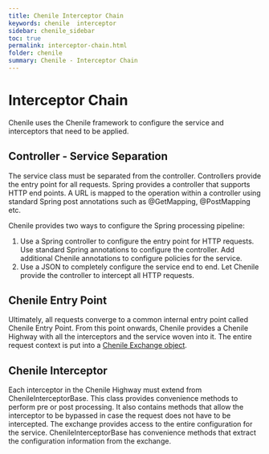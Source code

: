 ```yaml
---
title: Chenile Interceptor Chain
keywords: chenile  interceptor
sidebar: chenile_sidebar
toc: true
permalink: interceptor-chain.html
folder: chenile
summary: Chenile - Interceptor Chain
---
```

# Interceptor Chain
Chenile uses the Chenile framework to configure the service and interceptors that need to be applied.

## Controller - Service Separation
The service class must be separated from the controller. Controllers provide the entry point for all requests. Spring provides a controller that supports HTTP end points. A URL is mapped to the operation within a controller using standard Spring post annotations such as @GetMapping, @PostMapping etc. 

Chenile provides two ways to configure the Spring processing pipeline:
1. Use a Spring controller to configure the entry point for HTTP requests. Use standard Spring annotations to configure the controller. Add additional Chenile annotations to configure policies for the service.
2. Use a JSON to completely configure the service end to end. Let Chenile provide the controller to intercept all HTTP requests. 

## Chenile Entry Point
Ultimately, all requests converge to a common internal entry point called Chenile Entry Point. From this point onwards, Chenile provides a Chenile Highway with all the interceptors and the service woven into it. The entire request context is put into a [Chenile Exchange object](exchange). 

## Chenile Interceptor
Each interceptor in the Chenile Highway must extend from ChenileInterceptorBase. This class provides convenience methods to perform pre or post processing. It also contains methods that allow the interceptor to be bypassed in case the request does not have to be intercepted. The exchange provides access to the entire configuration for the service. ChenileInterceptorBase has convenience methods that extract the configuration information from the exchange. 

